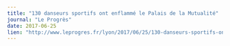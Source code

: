```yaml
---
title: "130 danseurs sportifs ont enflammé le Palais de la Mutualité"
journal: "Le Progrès"
date: 2017-06-25
lien: "http://www.leprogres.fr/lyon/2017/06/25/130-danseurs-sportifs-ont-enflamme-le-palais-de-la-mutualite"
---
```

